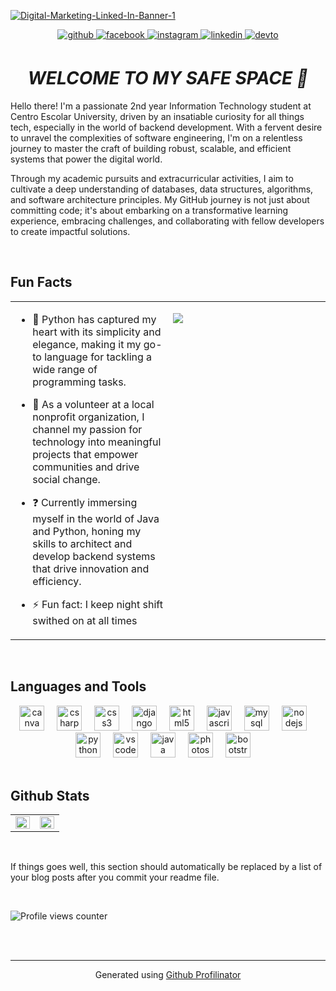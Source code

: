 <a href='https://postimg.cc/4nhg0NZR' target='_blank'><img src='https://i.postimg.cc/NGdj55zF/Digital-Marketing-Linked-In-Banner-1.png' border='0' alt='Digital-Marketing-Linked-In-Banner-1'/></a>


<div align="center">
<a href="https://github.com/itsmitchievous" target="_blank">
<img src=https://img.shields.io/badge/github-%2324292e.svg?&style=for-the-badge&logo=github&logoColor=white alt=github style="margin-bottom: 5px;" />
</a>
<a href="https://www.facebook.com/itsmitchievous_" target="_blank">
<img src=https://img.shields.io/badge/facebook-%232E87FB.svg?&style=for-the-badge&logo=facebook&logoColor=white alt=facebook style="margin-bottom: 5px;" />
</a>
<a href="https://instagram.com/itsmitchievous_" target="_blank">
<img src=https://img.shields.io/badge/instagram-%23000000.svg?&style=for-the-badge&logo=instagram&logoColor=white alt=instagram style="margin-bottom: 5px;" />
</a>
<a href="https://linkedin.com/in/itsmitchievous_" target="_blank">
<img src=https://img.shields.io/badge/linkedin-%231E77B5.svg?&style=for-the-badge&logo=linkedin&logoColor=white alt=linkedin style="margin-bottom: 5px;" />
</a>
<a href="https://dev.to/itsmitchievous_" target="_blank">
<img src=https://img.shields.io/badge/dev.to-%2308090A.svg?&style=for-the-badge&logo=dev.to&logoColor=white alt=devto style="margin-bottom: 5px;" />
</a>  
</div>  
  
# ***<div align="center">WELCOME TO MY SAFE SPACE 👋</div>***  
Hello there! I'm a passionate 2nd year Information Technology student at Centro Escolar University, driven by an insatiable curiosity for all things tech, especially in the world of backend development. With a fervent desire to unravel the complexities of software engineering, I'm on a relentless journey to master the craft of building robust, scalable, and efficient systems that power the digital world. 

Through my academic pursuits and extracurricular activities, I aim to cultivate a deep understanding of databases, data structures, algorithms, and software architecture principles. My GitHub journey is not just about committing code; it's about embarking on a transformative learning experience, embracing challenges, and collaborating with fellow developers to create impactful solutions.  
  

<br/>  


## Fun Facts 
<table><tr><td valign="top" width="50%">

- 🔭 Python has captured my heart with its simplicity and elegance, making it my go-to language for tackling a wide range of programming tasks.  
  

- 🌱  As a volunteer at a local nonprofit organization, I channel my passion for technology into meaningful projects that empower communities and drive social change.  
  

- ❓ Currently immersing myself in the world of Java and Python, honing my skills to architect and develop backend systems that drive innovation and efficiency.  
  

- ⚡ Fun fact: I keep night shift swithed on at all times   


</td><td valign="top" width="50%">

![](https://img.freepik.com/free-photo/programming-background-with-person-working-with-codes-computer_23-2150010125.jpg)  


</td></tr></table>  

<br/>  


## Languages and Tools  
<div align="center"> 
  <img src="https://cdn.jsdelivr.net/gh/devicons/devicon/icons/canva/canva-original.svg" height="40" alt="canva logo"  />
  <img width="12" />
  <img src="https://cdn.jsdelivr.net/gh/devicons/devicon/icons/csharp/csharp-original.svg" height="40" alt="csharp logo"  />
  <img width="12" />
  <img src="https://cdn.jsdelivr.net/gh/devicons/devicon/icons/css3/css3-original.svg" height="40" alt="css3 logo"  />
  <img width="12" />
  <img src="https://cdn.jsdelivr.net/gh/devicons/devicon/icons/django/django-plain.svg" height="40" alt="django logo"  />
  <img width="12" />
  <img src="https://cdn.jsdelivr.net/gh/devicons/devicon/icons/html5/html5-original.svg" height="40" alt="html5 logo"  />
  <img width="12" />
  <img src="https://cdn.jsdelivr.net/gh/devicons/devicon/icons/javascript/javascript-original.svg" height="40" alt="javascript logo"  />
  <img width="12" />
  <img src="https://cdn.jsdelivr.net/gh/devicons/devicon/icons/mysql/mysql-original.svg" height="40" alt="mysql logo"  />
  <img width="12" />
  <img src="https://cdn.jsdelivr.net/gh/devicons/devicon/icons/nodejs/nodejs-original.svg" height="40" alt="nodejs logo"  />
  <img width="12" />
  <img src="https://cdn.jsdelivr.net/gh/devicons/devicon/icons/python/python-original.svg" height="40" alt="python logo"  />
  <img width="12" />
  <img src="https://cdn.jsdelivr.net/gh/devicons/devicon/icons/vscode/vscode-original.svg" height="40" alt="vscode logo"  />
  <img width="12" />
  <img src="https://cdn.jsdelivr.net/gh/devicons/devicon/icons/java/java-original.svg" height="40" alt="java logo"  />
  <img width="12" />
  <img src="https://cdn.jsdelivr.net/gh/devicons/devicon/icons/photoshop/photoshop-plain.svg" height="40" alt="photoshop logo"  />
  <img width="12" />
  <img src="https://cdn.jsdelivr.net/gh/devicons/devicon/icons/bootstrap/bootstrap-original.svg" height="40" alt="bootstrap logo"  />
  <img width="12" />
</div>  

<br/>  


## Github Stats  
<table><tr><td valign="top" width="50%">

<img src="https://github-readme-stats.vercel.app/api?username=itsmitchievous&show_icons=true&count_private=true&hide_border=true" align="left" style="width: 100%" />

</td><td valign="top" width="50%">

<img src="https://github-readme-stats.vercel.app/api/top-langs/?username=itsmitchievous&hide_border=true&layout=compact" align="left" style="width: 100%" />

</td></tr></table>  

<br/>  

<!-- BLOG-POST-LIST:START -->  
If things goes well, this section should automatically be replaced by a list of your blog posts after you commit your readme file. 
<!-- BLOG-POST-LIST:END -->  

<br/>  

![Profile views counter](https://komarev.com/ghpvc/?username=itsmitchievous&&style=flat-square)  
  

<br/>  


<br />

----
<div align="center">Generated using <a href="https://profilinator.rishav.dev/" target="_blank">Github Profilinator</a></div>
